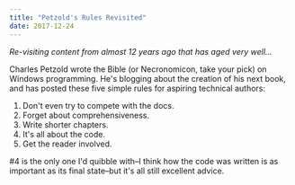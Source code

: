 ```yaml
---
title: "Petzold's Rules Revisited"
date: 2017-12-24
---
```


*Re-visiting content from almost 12 years ago that has aged very well…*

Charles Petzold wrote the Bible (or Necronomicon, take your pick) on Windows programming.
He's blogging about the creation of his next book,
and has posted these five simple rules for aspiring technical authors:

1. Don't even try to compete with the docs.
2. Forget about comprehensiveness.
3. Write shorter chapters.
4. It's all about the code.
5. Get the reader involved.

#4 is the only one I'd quibble with–I think how the code was written is as important as its final state–but it's all still excellent advice.
